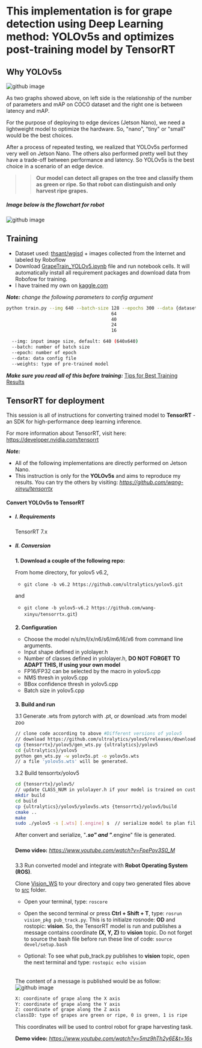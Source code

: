 # **This implementation is for grape detection using Deep Learning method: YOLOv5s and optimizes post-training model by TensorRT**

## **Why YOLOv5s**

![github image](https://github.com/huynhloc04/LVTN/blob/main/Vision_WS/images/YOLO_Compare.jpg)

As two graphs showed above, on left side is the relationship of the number of parameters and mAP on COCO dataset and the right one is between latency and mAP.

For the purpose of deploying to edge devices (Jetson Nano), we need a lightweight model to optimize the hardware. So, "nano", "tiny" or "small" would be the best choices.

After a process of repeated testing, we realized that YOLOv5s performed very well on Jetson Nano. The others also performed pretty well but they have a trade-off between performance and latency. So YOLOv5s is the best choice in a scenario of an edge device.

>> **Our model can detect all grapes on the tree and classify them as green or ripe. So that robot can distinguish and only harvest ripe grapes.**

##### **Image below is the flowchart for robot**

![github image](https://github.com/huynhloc04/LVTN/blob/main/Vision_WS/images/flowchart.jpg)

## **Training**

- Dataset used: [thsant/wgisd](https://zenodo.org/record/3361736#.XcQJVzMzZPY) + images collected from the Internet and labeled by Roboflow
- Download [GrapeTrain_YOLOv5.ipynb](https://github.com/huynhloc04/LVTN/blob/main/Vision_WS/GrpeTrain_YOLOv5.ipynb) file and run notebook cells. It will automatically install all requirement packages and download data from Robofow for training.
- I have trained my own on [kaggle.com](https://www.kaggle.com/)
  
  
***Note:***  *change the following parameters to config argument*

```bash
python train.py --img 640 --batch-size 128 --epochs 300 --data {dataset.location}/data.yaml --weights yolov5n.pt
                                       64                                                             yolov5s
                                       40                                                             yolov5m
                                       24                                                             yolov5l
                                       16                                                             yolov5x

  --img: input image size, default: 640 (640x640)
  --batch: number of batch size
  --epoch: number of epoch
  --data: data config file
  --weights: type of pre-trained model
```

***Make sure you read all of this before training:*** [Tips for Best Training Results](https://github.com/ultralytics/yolov5/wiki/Tips-for-Best-Training-Results)


## **TensorRT for deployment**

This session is all of instructions for converting trained model to **TensorRT** - an SDK for high-performance deep learning inference. 

For more information about TensorRT, visit here: https://developer.nvidia.com/tensorrt

***Note:*** 
- All of the following implementations are directly performed on Jetson Nano. 
- This instruction is only for the **YOLOv5s** and aims to reproduce my results. You can try the others by visiting: *https://github.com/wang-xinyu/tensorrtx*


#### **Convert YOLOv5s to TensorRT**

- ##### I. Requirements

    TensorRT 7.x

- ##### II. Conversion 
    
    **1. Download a couple of the following repo:**

    From home directory, for yolov5 v6.2, 
    - `git clone -b v6.2 https://github.com/ultralytics/yolov5.git` 
    
    and

    - `git clone -b yolov5-v6.2 https://github.com/wang-xinyu/tensorrtx.git`)
  
  ####

    **2. Configuration**
  - Choose the model n/s/m/l/x/n6/s6/m6/l6/x6 from command line arguments.
  - Input shape defined in yololayer.h
  - Number of classes defined in yololayer.h, **DO NOT FORGET TO ADAPT THIS, If using your own model**
  - FP16/FP32 can be selected by the macro in yolov5.cpp
  - NMS thresh in yolov5.cpp
  - BBox confidence thresh in yolov5.cpp
  - Batch size in yolov5.cpp

  ####

    **3. Build and run**

    3.1 Generate .wts from pytorch with .pt, or download .wts from model zoo

    ```bash
    // clone code according to above #Different versions of yolov5
    // download https://github.com/ultralytics/yolov5/releases/download/v6.2/yolov5s.pt
    cp {tensorrtx}/yolov5/gen_wts.py {ultralytics}/yolov5
    cd {ultralytics}/yolov5
    python gen_wts.py -w yolov5s.pt -o yolov5s.wts
    // a file 'yolov5s.wts' will be generated.
    ```

    3.2 Build tensorrtx/yolov5

    ```bash
    cd {tensorrtx}/yolov5/
    // update CLASS_NUM in yololayer.h if your model is trained on custom dataset
    mkdir build
    cd build
    cp {ultralytics}/yolov5/yolov5s.wts {tensorrtx}/yolov5/build
    cmake ..
    make
    sudo ./yolov5 -s [.wts] [.engine] s  // serialize model to plan file
    ```

    After convert and serialize, "___.so" and "___.engine" file is generated.

    #####

    **Demo video:** *https://www.youtube.com/watch?v=FpePov3S0_M*

    #####

    3.3 Run converted model and integrate with **Robot Operating System (ROS)**.

    Clone [Vision_WS](https://github.com/huynhloc04/LVTN/tree/main/Vision_WS) to your directory and copy two generated files above to [src](https://github.com/huynhloc04/LVTN/tree/main/Vision_WS/src/lvtn_pkg/src) folder.

    - Open your terminal, type: ```roscore```
    - Open the second terminal or press **Ctrl + Shift + T**, type: ```rosrun vision_pkg pub_track.py```. This is to initialze rosnode: **OD** and rostopic: **vision**. So, the TensorRT model is run and publishes a message contains coordinate **(X, Y, Z)** to **vision** topic.
    Do not forget to source the bash file before run these line of code: ```source devel/setup.bash```

    - Optional: To see what pub_track.py publishes to **vision** topic, open the next terminal and type: ```rostopic echo vision```
  ######
    The content of a message is published would be as follow:
    ![github image]([message.jpg](https://github.com/huynhloc04/LVTN/blob/main/Vision_WS/images/message.jpg))

    ```bash
    X: coordinate of grape along the X axis
    Y: coordinate of grape along the Y axis
    Z: coordinate of grape along the Z axis
    classID: type of grapes are green or ripe, 0 is green, 1 is ripe
    ```

    This coordinates will be used to control robot for grape harvesting task.

    **Demo video:** *https://www.youtube.com/watch?v=5mz9hTh2y6E&t=16s*




 

    





  

  





